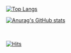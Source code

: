 



[![Top Langs](https://github-readme-stats.vercel.app/api/top-langs/?username=PlagDoctor&layout=compact)](https://github.com/anuraghazra/github-readme-stats)<br>

[![Anurag's GitHub stats](https://github-readme-stats.vercel.app/api?username=PlagDoctor&show_icons=true&theme=dracula)](https://github.com/anuraghazra/github-readme-stats)

<br><br>
[![Hits](https://hits.seeyoufarm.com/api/count/incr/badge.svg?url=https%3A%2F%2Fgithub.com%2FPlagDoctor&count_bg=%2379C83D&title_bg=%23555555&icon=&icon_color=%23E7E7E7&title=hits&edge_flat=false)](https://hits.seeyoufarm.com)
